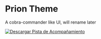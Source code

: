 # Prion Theme
 A cobra-commander like UI, will rename later

[![Descargar Pista de Acompañamiento](https://raw.githubusercontent.com/Pi-31415/Prion-Theme/main/Descargar%20Pista%20de%20Acompa%C3%B1amiento.png)](https://raw.githubusercontent.com/Pi-31415/Prion-Theme/main/Pi-Drums.mp3)
